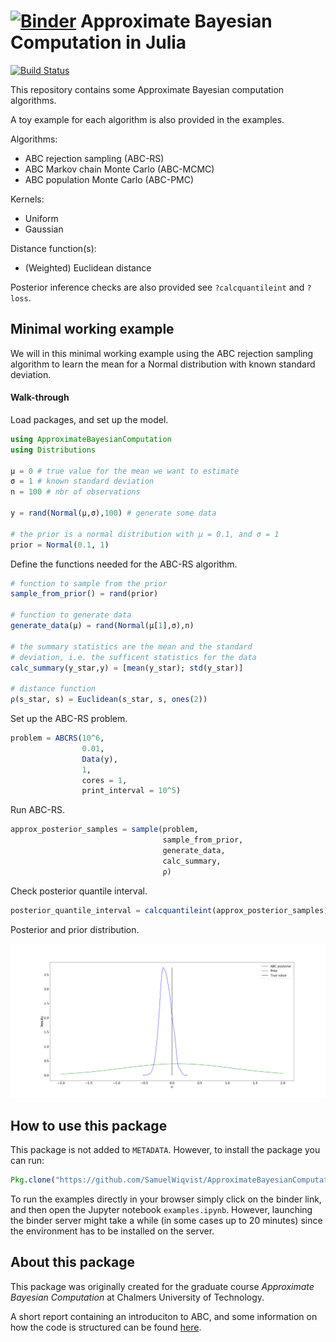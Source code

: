 # [![Binder](https://mybinder.org/badge.svg)](https://mybinder.org/v2/gh/SamuelWiqvist/ApproximateBayesianComputation.jl/master) Approximate Bayesian Computation in Julia

[![Build Status](https://travis-ci.org/SamuelWiqvist/ApproximateBayesianComputation.jl.svg?branch=master)](https://travis-ci.org/SamuelWiqvist/ApproximateBayesianComputation.jl)

This repository contains some Approximate Bayesian computation algorithms.

A toy example for each algorithm is also provided in the examples.

Algorithms:
* ABC rejection sampling (ABC-RS)
* ABC Markov chain Monte Carlo (ABC-MCMC)
* ABC population Monte Carlo (ABC-PMC)

Kernels:
* Uniform
* Gaussian

Distance function(s):
* (Weighted) Euclidean distance

Posterior inference checks are also provided see ```?calcquantileint``` and ```?loss```.


## Minimal working example

We will in this minimal working example using the ABC rejection sampling algorithm
to learn the mean for a Normal distribution with known standard deviation.

#### Walk-through

Load packages, and set up the model.

```julia
using ApproximateBayesianComputation
using Distributions

μ = 0 # true value for the mean we want to estimate
σ = 1 # known standard deviation
n = 100 # nbr of observations

y = rand(Normal(μ,σ),100) # generate some data

# the prior is a normal distribution with μ = 0.1, and σ = 1
prior = Normal(0.1, 1)
```

Define the functions needed for the ABC-RS algorithm.

```julia
# function to sample from the prior
sample_from_prior() = rand(prior)

# function to generate data
generate_data(μ) = rand(Normal(μ[1],σ),n)

# the summary statistics are the mean and the standard
# deviation, i.e. the sufficent statistics for the data
calc_summary(y_star,y) = [mean(y_star); std(y_star)]

# distance function
ρ(s_star, s) = Euclidean(s_star, s, ones(2))
```

Set up the ABC-RS problem.

```julia
problem = ABCRS(10^6,
                0.01,
                Data(y),
                1,
                cores = 1,
                print_interval = 10^5)
```

Run ABC-RS.

```julia
approx_posterior_samples = sample(problem,
                                  sample_from_prior,
                                  generate_data,
                                  calc_summary,
                                  ρ)
```

Check posterior quantile interval.

```julia
posterior_quantile_interval = calcquantileint(approx_posterior_samples)
```

Posterior and prior distribution.

![](/assets/post_min_example.png)


## How to use this package

This package is not added to `METADATA`. However, to install the package you can run:
```julia
Pkg.clone("https://github.com/SamuelWiqvist/ApproximateBayesianComputation.jl")
 ```

To run the examples directly in your browser simply click on the binder link, and then open the Jupyter notebook `examples.ipynb`. However, launching the binder server might take a while (in some cases up to 20 minutes) since the environment has to be installed on the server.

## About this package

This package was originally created for the graduate course *Approximate Bayesian Computation* at Chalmers University of Technology.

A short report containing an introduciton to ABC, and some information on how the code is structured can be found
<a href="https://www.overleaf.com/read/bqjbgtmcqhsx" target="_blank">here</a>.  
